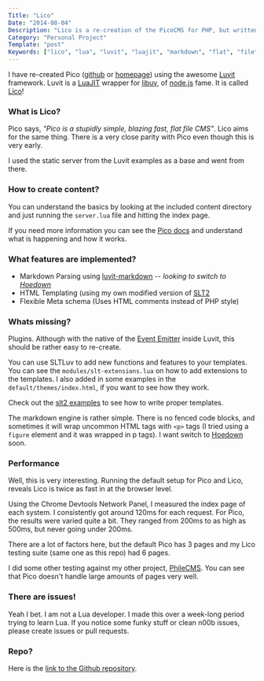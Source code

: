 ```yaml
---
Title: "Lico"
Date: "2014-08-04"
Description: "Lico is a re-creation of the PicoCMS for PHP, but written for Luvit for Lua"
Category: "Personal Project"
Template: "post"
Keywords: ["lico", "lua", "luvit", "luajit", "markdown", "flat", "file", "cms", "sltluv", "pico", "php", "template", "node", "joyent", "nodejs", "libuv"]
---
```


I have re-created Pico ([github](https://github.com/picocms/Pico) or [homepage](http://picocms.org/)) using the awesome [Luvit](https://github.com/luvit/luvit) framework. Luvit is a [LuaJIT](http://luajit.org/) wrapper for [libuv](https://github.com/joyent/libuv), of [node.js](http://nodejs.org/) fame. It is called [Lico](https://github.com/james2doyle/Lico "Lico On Github")!

### What is Lico?

Pico says, *"Pico is a stupidly simple, blazing fast, flat file CMS"*. Lico aims for the same thing. There is a very close parity with Pico even though this is very early.

I used the static server from the Luvit examples as a base and went from there.

### How to create content?

You can understand the basics by looking at the included content directory and just running the `server.lua` file and hitting the index page.

If you need more information you can see the [Pico docs](http://picocms.org/docs.html) and understand what is happening and how it works.

### What features are implemented?

* Markdown Parsing using [luvit-markdown](https://github.com/mneudert/luvit-markdown) -- *looking to switch to [Hoedown](https://github.com/torch/sundown-ffi/tree/hoedown)*
* HTML Templating (using my own modified version of [SLT2](https://github.com/james2doyle/sltluv)
* Flexible Meta schema (Uses HTML comments instead of PHP style)

### Whats missing?

Plugins. Although with the native of the [Event Emitter](https://github.com/luvit/luvit/blob/master/examples/event-emitters.lua) inside Luvit, this should be rather easy to re-create.

You can use SLTLuv to add new functions and features to your templates. You can see the `modules/slt-extensions.lua` on how to add extensions to the templates. I also added in some examples in the `default/themes/index.html`, if you want to see how they work.

Check out the [slt2 examples](https://github.com/henix/slt2#example) to see how to write proper templates.

The markdown engine is rather simple. There is no fenced code blocks, and sometimes it will wrap uncommon HTML tags with `<p>` tags (I tried using a `figure` element and it was wrapped in p tags). I want switch to [Hoedown](https://github.com/torch/sundown-ffi/tree/hoedown) soon.

### Performance

Well, this is very interesting. Running the default setup for Pico and Lico, reveals Lico is twice as fast in at the browser level.

Using the Chrome Devtools Network Panel, I measured the index page of each system. I consistently got around 120ms for each request. For Pico, the results were varied quite a bit. They ranged from 200ms to as high as 500ms, but never going under 200ms.

There are a lot of factors here, but the default Pico has 3 pages and my Lico testing suite (same one as this repo) had 6 pages.

I did some other testing against my other project, [PhileCMS](https://github.com/PhileCMS/Phile#performance-with-20-pages). You can see that Pico doesn't handle large amounts of pages very well.

### There are issues!

Yeah I bet. I am not a Lua developer. I made this over a week-long period trying to learn Lua. If you notice some funky stuff or clean n00b issues, please create issues or pull requests.

### Repo?

Here is the [link to the Github repository](https://github.com/james2doyle/Lico).
